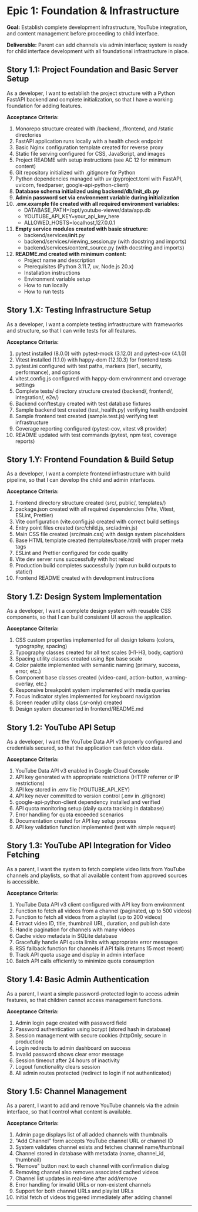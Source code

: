 # Epic 1: Foundation & Infrastructure

**Goal:** Establish complete development infrastructure, YouTube integration, and content management before proceeding to child interface.

**Deliverable:** Parent can add channels via admin interface; system is ready for child interface development with all foundational infrastructure in place.

## Story 1.1: Project Foundation and Basic Server Setup

As a developer,
I want to establish the project structure with a Python FastAPI backend and complete initialization,
so that I have a working foundation for adding features.

**Acceptance Criteria:**
1. Monorepo structure created with /backend, /frontend, and /static directories
2. FastAPI application runs locally with a health check endpoint
3. Basic Nginx configuration template created for reverse proxy
4. Static file serving configured for CSS, JavaScript, and images
5. Project README with setup instructions (see AC 12 for minimum content)
6. Git repository initialized with .gitignore for Python
7. Python dependencies managed with uv (pyproject.toml with FastAPI, uvicorn, feedparser, google-api-python-client)
8. **Database schema initialized using backend/db/init_db.py**
9. **Admin password set via environment variable during initialization**
10. **.env.example file created with all required environment variables:**
    - DATABASE_PATH=/opt/youtube-viewer/data/app.db
    - YOUTUBE_API_KEY=your_api_key_here
    - ALLOWED_HOSTS=localhost,127.0.0.1
11. **Empty service modules created with basic structure:**
    - backend/services/__init__.py
    - backend/services/viewing_session.py (with docstring and imports)
    - backend/services/content_source.py (with docstring and imports)
12. **README.md created with minimum content:**
    - Project name and description
    - Prerequisites (Python 3.11.7, uv, Node.js 20.x)
    - Installation instructions
    - Environment variable setup
    - How to run locally
    - How to run tests

## Story 1.X: Testing Infrastructure Setup

As a developer,
I want a complete testing infrastructure with frameworks and structure,
so that I can write tests for all features.

**Acceptance Criteria:**
1. pytest installed (8.0.0) with pytest-mock (3.12.0) and pytest-cov (4.1.0)
2. Vitest installed (1.1.0) with happy-dom (12.10.3) for frontend tests
3. pytest.ini configured with test paths, markers (tier1, security, performance), and options
4. vitest.config.js configured with happy-dom environment and coverage settings
5. Complete tests/ directory structure created (backend/, frontend/, integration/, e2e/)
6. Backend conftest.py created with test database fixtures
7. Sample backend test created (test_health.py) verifying health endpoint
8. Sample frontend test created (sample.test.js) verifying test infrastructure
9. Coverage reporting configured (pytest-cov, vitest v8 provider)
10. README updated with test commands (pytest, npm test, coverage reports)

## Story 1.Y: Frontend Foundation & Build Setup

As a developer,
I want a complete frontend infrastructure with build pipeline,
so that I can develop the child and admin interfaces.

**Acceptance Criteria:**
1. Frontend directory structure created (src/, public/, templates/)
2. package.json created with all required dependencies (Vite, Vitest, ESLint, Prettier)
3. Vite configuration (vite.config.js) created with correct build settings
4. Entry point files created (src/child.js, src/admin.js)
5. Main CSS file created (src/main.css) with design system placeholders
6. Base HTML template created (templates/base.html) with proper meta tags
7. ESLint and Prettier configured for code quality
8. Vite dev server runs successfully with hot reload
9. Production build completes successfully (npm run build outputs to static/)
10. Frontend README created with development instructions

## Story 1.Z: Design System Implementation

As a developer,
I want a complete design system with reusable CSS components,
so that I can build consistent UI across the application.

**Acceptance Criteria:**
1. CSS custom properties implemented for all design tokens (colors, typography, spacing)
2. Typography classes created for all text scales (H1-H3, body, caption)
3. Spacing utility classes created using 8px base scale
4. Color palette implemented with semantic naming (primary, success, error, etc.)
5. Component base classes created (video-card, action-button, warning-overlay, etc.)
6. Responsive breakpoint system implemented with media queries
7. Focus indicator styles implemented for keyboard navigation
8. Screen reader utility class (.sr-only) created
9. Design system documented in frontend/README.md

## Story 1.2: YouTube API Setup

As a developer,
I want the YouTube Data API v3 properly configured and credentials secured,
so that the application can fetch video data.

**Acceptance Criteria:**
1. YouTube Data API v3 enabled in Google Cloud Console
2. API key generated with appropriate restrictions (HTTP referrer or IP restrictions)
3. API key stored in .env file (YOUTUBE_API_KEY)
4. API key never committed to version control (.env in .gitignore)
5. google-api-python-client dependency installed and verified
6. API quota monitoring setup (daily quota tracking in database)
7. Error handling for quota exceeded scenarios
8. Documentation created for API key setup process
9. API key validation function implemented (test with simple request)

## Story 1.3: YouTube API Integration for Video Fetching

As a parent,
I want the system to fetch complete video lists from YouTube channels and playlists,
so that all available content from approved sources is accessible.

**Acceptance Criteria:**
1. YouTube Data API v3 client configured with API key from environment
2. Function to fetch all videos from a channel (paginated, up to 500 videos)
3. Function to fetch all videos from a playlist (up to 200 videos)
4. Extract video ID, title, thumbnail URL, duration, and publish date
5. Handle pagination for channels with many videos
6. Cache video metadata in SQLite database
7. Gracefully handle API quota limits with appropriate error messages
8. RSS fallback function for channels if API fails (returns 15 most recent)
9. Track API quota usage and display in admin interface
10. Batch API calls efficiently to minimize quota consumption

## Story 1.4: Basic Admin Authentication

As a parent,
I want a simple password-protected login to access admin features,
so that children cannot access management functions.

**Acceptance Criteria:**
1. Admin login page created with password field
2. Password authentication using bcrypt (stored hash in database)
3. Session management with secure cookies (httpOnly, secure in production)
4. Login redirects to admin dashboard on success
5. Invalid password shows clear error message
6. Session timeout after 24 hours of inactivity
7. Logout functionality clears session
8. All admin routes protected (redirect to login if not authenticated)

## Story 1.5: Channel Management

As a parent,
I want to add and remove YouTube channels via the admin interface,
so that I control what content is available.

**Acceptance Criteria:**
1. Admin page displays list of all added channels with thumbnails
2. "Add Channel" form accepts YouTube channel URL or channel ID
3. System validates channel exists and fetches channel name/thumbnail
4. Channel stored in database with metadata (name, channel_id, thumbnail)
5. "Remove" button next to each channel with confirmation dialog
6. Removing channel also removes associated cached videos
7. Channel list updates in real-time after add/remove
8. Error handling for invalid URLs or non-existent channels
9. Support for both channel URLs and playlist URLs
10. Initial fetch of videos triggered immediately after adding channel

---
